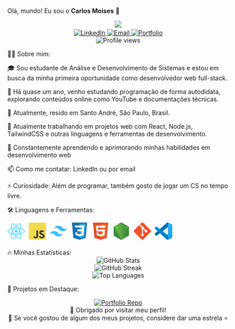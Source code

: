 Olá, mundo! Eu sou o <b>Carlos Moises</b> 👋
<div align="center">
  <img src="https://media.giphy.com/media/M9gbBd9nbDrOTu1Mqx/giphy.gif" width="100"/>
</div>
<div align="center">
  <a href="https://www.linkedin.com/in/carlos-moises-211205203/" target="_blank">
    <img src="https://img.shields.io/badge/LinkedIn-0077B5?style=for-the-badge&logo=linkedin&logoColor=white" alt="LinkedIn"/>
  </a>
  <a href="mailto:carloszeeyy@gmail.com" target="_blank">
    <img src="https://img.shields.io/badge/Gmail-D14836?style=for-the-badge&logo=gmail&logoColor=white" alt="Email"/>
  </a>
  <a href="https://carlosmoises.netlify.app" target="_blank">
    <img src="https://img.shields.io/badge/Portfolio-FF5722?style=for-the-badge&logo=todoist&logoColor=white" alt="Portfolio"/>
  </a>
</div>
<div align="center">
  <img src="https://komarev.com/ghpvc/?username=carloszeyy&style=flat-square&color=blue" alt="Profile views"/>
</div>

👨‍💻 Sobre mim:

🎓 Sou estudante de Análise e Desenvolvimento de Sistemas e estou em busca da minha primeira oportunidade como desenvolvedor web full-stack.

🚀 Há quase um ano, venho estudando programação de forma autodidata, explorando conteúdos online como YouTube e documentações técnicas.

📍 Atualmente, resido em Santo André, São Paulo, Brasil.

🔭 Atualmente trabalhando em projetos web com React, Node.js, TailwindCSS e outras linguagens e ferramentas de desenvolvimento.

🌱 Constantemente aprendendo e aprimorando minhas habilidades em desenvolvimento web

📫 Como me contatar: LinkedIn ou por email

⚡ Curiosidade: Além de programar, também gosto de jogar um CS no tempo livre.


🛠️ Linguagens e Ferramentas:
<div>
  <img src="https://github.com/devicons/devicon/blob/master/icons/react/react-original.svg" title="React" alt="React" width="40" height="40"/>&nbsp;
  <img src="https://github.com/devicons/devicon/blob/master/icons/javascript/javascript-original.svg" title="JavaScript" alt="JavaScript" width="40" height="40"/>&nbsp;
  <img src="https://github.com/devicons/devicon/blob/master/icons/tailwindcss/tailwindcss-original.svg" title="TailwindCSS" alt="TailwindCSS" width="40" height="40"/>&nbsp;
  <img src="https://github.com/devicons/devicon/blob/master/icons/css3/css3-original.svg" title="CSS3" alt="CSS" width="40" height="40"/>&nbsp;
  <img src="https://github.com/devicons/devicon/blob/master/icons/html5/html5-original.svg" title="HTML5" alt="HTML" width="40" height="40"/>&nbsp;
  <img src="https://github.com/devicons/devicon/blob/master/icons/nodejs/nodejs-original.svg" title="NodeJS" alt="NodeJS" width="40" height="40"/>&nbsp;
  <img src="https://github.com/devicons/devicon/blob/master/icons/git/git-original.svg" title="Git" alt="Git" width="40" height="40"/>&nbsp;
  <img src="https://github.com/devicons/devicon/blob/master/icons/vscode/vscode-original.svg" title="VSCode" alt="VSCode" width="40" height="40"/>&nbsp;
</div>

<br>
🔥 Minhas Estatísticas:
<div align="center">
  <img src="https://github-readme-stats.vercel.app/api?username=CarlosZeyy&show_icons=true&theme=radical" alt="GitHub Stats" />
</div>
<div align="center">
  <img src="https://github-readme-streak-stats.herokuapp.com/?user=CarlosZeyy&theme=radical" alt="GitHub Streak" />
</div>
<div align="center">
  <img src="https://github-readme-stats.vercel.app/api/top-langs/?username=CarlosZeyy&layout=compact&theme=radical" alt="Top Languages" />
</div>

🚀 Projetos em Destaque:
<div align="center">
  <a href="https://github.com/CarlosZeyy/portfolio">
    <img src="https://github-readme-stats.vercel.app/api/pin/?username=CarlosZeyy&repo=portfolio&theme=radical" alt="Portfolio Repo" />
  </a>
  <!-- Adicione mais projetos conforme necessário -->
</div>

<div align="center">
💼 Obrigado por visitar meu perfil! <br>
🌟 Se você gostou de algum dos meus projetos, considere dar uma estrela ⭐
</div>
